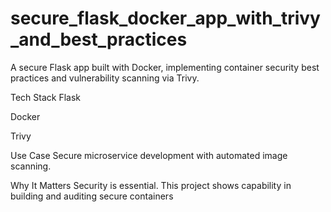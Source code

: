 # secure_flask_docker_app_with_trivy_and_best_practices
A secure Flask app built with Docker, implementing container security best practices and vulnerability scanning via Trivy.

Tech Stack
Flask

Docker

Trivy

Use Case
Secure microservice development with automated image scanning.

Why It Matters
Security is essential. This project shows capability in building and auditing secure containers
